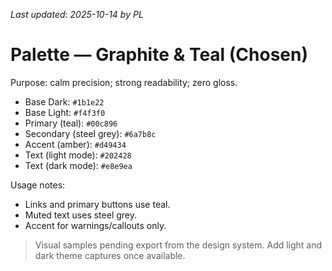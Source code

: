_Last updated: 2025-10-14 by PL_

# Palette — Graphite & Teal (Chosen)

Purpose: calm precision; strong readability; zero gloss.

- Base Dark: `#1b1e22`
- Base Light: `#f4f3f0`
- Primary (teal): `#00c896`
- Secondary (steel grey): `#6a7b8c`
- Accent (amber): `#d49434`
- Text (light mode): `#202428`
- Text (dark mode): `#e8e9ea`

Usage notes:

- Links and primary buttons use teal.
- Muted text uses steel grey.
- Accent for warnings/callouts only.

> Visual samples pending export from the design system. Add light and dark theme captures once available.
